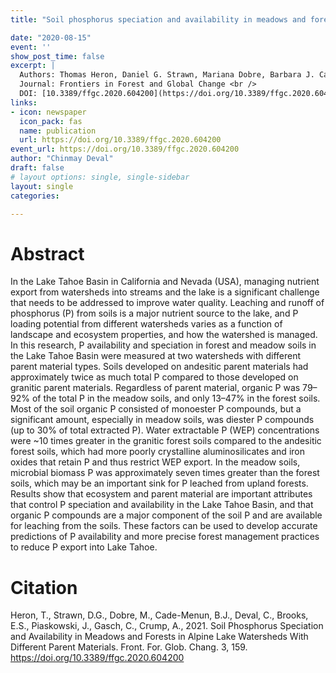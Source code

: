 ```yaml
---
title: "Soil phosphorus speciation and availability in meadows and forests in alpine lake watersheds with different parent materials"

date: "2020-08-15"
event: ''
show_post_time: false
excerpt: |
  Authors: Thomas Heron, Daniel G. Strawn, Mariana Dobre, Barbara J. Cade-Menun, **Chinmay Deval**, Erin S. Brooks, Julia Piaskowski, Caley Gasch and Alex Crump, (2021). <br/>
  Journal: Frontiers in Forest and Global Change <br />
  DOI: [10.3389/ffgc.2020.604200](https://doi.org/10.3389/ffgc.2020.604200)
links:
- icon: newspaper
  icon_pack: fas
  name: publication
  url: https://doi.org/10.3389/ffgc.2020.604200
event_url: https://doi.org/10.3389/ffgc.2020.604200
author: "Chinmay Deval"
draft: false
# layout options: single, single-sidebar
layout: single
categories:

---
```


# Abstract

In the Lake Tahoe Basin in California and Nevada (USA), managing nutrient export from watersheds into streams and the lake is a significant challenge that needs to be addressed to improve water quality. Leaching and runoff of phosphorus (P) from soils is a major nutrient source to the lake, and P loading potential from different watersheds varies as a function of landscape and ecosystem properties, and how the watershed is managed. In this research, P availability and speciation in forest and meadow soils in the Lake Tahoe Basin were measured at two watersheds with different parent material types. Soils developed on andesitic parent materials had approximately twice as much total P compared to those developed on granitic parent materials. Regardless of parent material, organic P was 79–92% of the total P in the meadow soils, and only 13–47% in the forest soils. Most of the soil organic P consisted of monoester P compounds, but a significant amount, especially in meadow soils, was diester P compounds (up to 30% of total extracted P). Water extractable P (WEP) concentrations were ~10 times greater in the granitic forest soils compared to the andesitic forest soils, which had more poorly crystalline aluminosilicates and iron oxides that retain P and thus restrict WEP export. In the meadow soils, microbial biomass P was approximately seven times greater than the forest soils, which may be an important sink for P leached from upland forests. Results show that ecosystem and parent material are important attributes that control P speciation and availability in the Lake Tahoe Basin, and that organic P compounds are a major component of the soil P and are available for leaching from the soils. These factors can be used to develop accurate predictions of P availability and more precise forest management practices to reduce P export into Lake Tahoe.


# Citation

Heron, T., Strawn, D.G., Dobre, M., Cade-Menun, B.J., Deval, C., Brooks, E.S., Piaskowski, J., Gasch, C., Crump, A., 2021. Soil Phosphorus Speciation and Availability in Meadows and Forests in Alpine Lake Watersheds With Different Parent Materials. Front. For. Glob. Chang. 3, 159. https://doi.org/10.3389/ffgc.2020.604200

